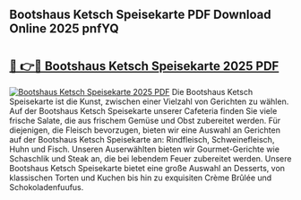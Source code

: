 ## Bootshaus Ketsch Speisekarte PDF Download Online 2025 pnfYQ

# <h2><a href="http://gc9gbz.nevu.top/?p=Bootshaus+Ketsch+Speisekarte">🔗 👉🔴 Bootshaus Ketsch Speisekarte 2025 PDF</a></h2>

[![Bootshaus Ketsch Speisekarte 2025 PDF](https://i.imgur.com/dBaPXMq.png)](http://gc9gbz.nevu.top/?p=Bootshaus+Ketsch+Speisekarte)
Die Bootshaus Ketsch Speisekarte ist die Kunst, zwischen einer Vielzahl von Gerichten zu wählen. Auf der Bootshaus Ketsch Speisekarte unserer Cafeteria finden Sie viele frische Salate, die aus frischem Gemüse und Obst zubereitet werden. Für diejenigen, die Fleisch bevorzugen, bieten wir eine Auswahl an Gerichten auf der Bootshaus Ketsch Speisekarte an: Rindfleisch, Schweinefleisch, Huhn und Fisch. Unseren Auserwählten bieten wir Gourmet-Gerichte wie Schaschlik und Steak an, die bei lebendem Feuer zubereitet werden. Unsere Bootshaus Ketsch Speisekarte bietet eine große Auswahl an Desserts, von klassischen Torten und Kuchen bis hin zu exquisiten Crème Brûlée und Schokoladenfuufus.
